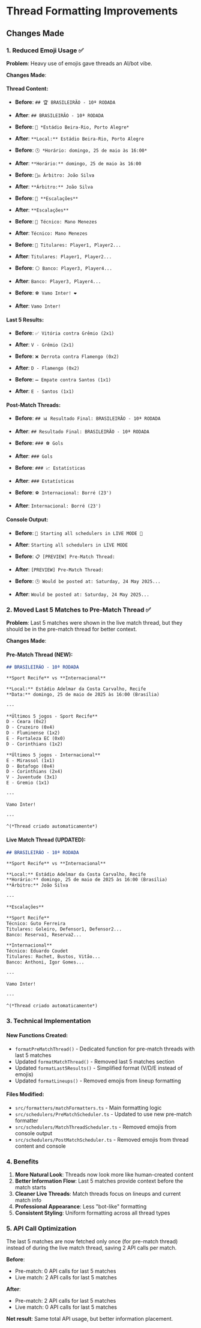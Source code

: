 # Thread Formatting Improvements

## Changes Made

### 1. **Reduced Emoji Usage** ✅

**Problem**: Heavy use of emojis gave threads an AI/bot vibe.

**Changes Made**:

#### **Thread Content**:
- **Before**: `## 🏆 BRASILEIRÃO - 10ª RODADA`
- **After**: `## BRASILEIRÃO - 10ª RODADA`

- **Before**: `📍 *Estádio Beira-Rio, Porto Alegre*`
- **After**: `**Local:** Estádio Beira-Rio, Porto Alegre`

- **Before**: `🕓 *Horário: domingo, 25 de maio às 16:00*`
- **After**: `**Horário:** domingo, 25 de maio às 16:00`

- **Before**: `🧑‍⚖️ Árbitro: João Silva`
- **After**: `**Árbitro:** João Silva`

- **Before**: `👥 **Escalações**`
- **After**: `**Escalações**`

- **Before**: `👔 Técnico: Mano Menezes`
- **After**: `Técnico: Mano Menezes`

- **Before**: `🔴 Titulares: Player1, Player2...`
- **After**: `Titulares: Player1, Player2...`

- **Before**: `⚪ Banco: Player3, Player4...`
- **After**: `Banco: Player3, Player4...`

- **Before**: `⚽️ Vamo Inter! ❤️`
- **After**: `Vamo Inter!`

#### **Last 5 Results**:
- **Before**: `✅ Vitória contra Grêmio (2x1)`
- **After**: `V - Grêmio (2x1)`

- **Before**: `❌ Derrota contra Flamengo (0x2)`
- **After**: `D - Flamengo (0x2)`

- **Before**: `➖ Empate contra Santos (1x1)`
- **After**: `E - Santos (1x1)`

#### **Post-Match Threads**:
- **Before**: `## 📊 Resultado Final: BRASILEIRÃO - 10ª RODADA`
- **After**: `## Resultado Final: BRASILEIRÃO - 10ª RODADA`

- **Before**: `### ⚽ Gols`
- **After**: `### Gols`

- **Before**: `### 📈 Estatísticas`
- **After**: `### Estatísticas`

- **Before**: `⚽️ Internacional: Borré (23')`
- **After**: `Internacional: Borré (23')`

#### **Console Output**:
- **Before**: `🚦 Starting all schedulers in LIVE MODE 🚀`
- **After**: `Starting all schedulers in LIVE MODE`

- **Before**: `📋 [PREVIEW] Pre-Match Thread:`
- **After**: `[PREVIEW] Pre-Match Thread:`

- **Before**: `🕒 Would be posted at: Saturday, 24 May 2025...`
- **After**: `Would be posted at: Saturday, 24 May 2025...`

### 2. **Moved Last 5 Matches to Pre-Match Thread** ✅

**Problem**: Last 5 matches were shown in the live match thread, but they should be in the pre-match thread for better context.

**Changes Made**:

#### **Pre-Match Thread** (NEW):
```markdown
## BRASILEIRÃO - 10ª RODADA

**Sport Recife** vs **Internacional**

**Local:** Estádio Adelmar da Costa Carvalho, Recife  
**Data:** domingo, 25 de maio de 2025 às 16:00 (Brasília)

---

**Últimos 5 jogos - Sport Recife**
D - Ceara (0x2)
D - Cruzeiro (0x4)
D - Fluminense (1x2)
E - Fortaleza EC (0x0)
D - Corinthians (1x2)

**Últimos 5 jogos - Internacional**
E - Mirassol (1x1)
D - Botafogo (0x4)
D - Corinthians (2x4)
V - Juventude (3x1)
E - Gremio (1x1)

---

Vamo Inter!

---

^(*Thread criado automaticamente*)
```

#### **Live Match Thread** (UPDATED):
```markdown
## BRASILEIRÃO - 10ª RODADA

**Sport Recife** vs **Internacional**

**Local:** Estádio Adelmar da Costa Carvalho, Recife  
**Horário:** domingo, 25 de maio de 2025 às 16:00 (Brasília)  
**Árbitro:** João Silva

---

**Escalações**

**Sport Recife**
Técnico: Guto Ferreira  
Titulares: Goleiro, Defensor1, Defensor2...  
Banco: Reserva1, Reserva2...

**Internacional**
Técnico: Eduardo Coudet  
Titulares: Rochet, Bustos, Vitão...  
Banco: Anthoni, Igor Gomes...

---

Vamo Inter!

---

^(*Thread criado automaticamente*)
```

### 3. **Technical Implementation**

#### **New Functions Created**:
- `formatPreMatchThread()` - Dedicated function for pre-match threads with last 5 matches
- Updated `formatMatchThread()` - Removed last 5 matches section
- Updated `formatLast5Results()` - Simplified format (V/D/E instead of emojis)
- Updated `formatLineups()` - Removed emojis from lineup formatting

#### **Files Modified**:
- `src/formatters/matchFormatters.ts` - Main formatting logic
- `src/schedulers/PreMatchScheduler.ts` - Updated to use new pre-match formatter
- `src/schedulers/MatchThreadScheduler.ts` - Removed emojis from console output
- `src/schedulers/PostMatchScheduler.ts` - Removed emojis from thread content and console

### 4. **Benefits**

1. **More Natural Look**: Threads now look more like human-created content
2. **Better Information Flow**: Last 5 matches provide context before the match starts
3. **Cleaner Live Threads**: Match threads focus on lineups and current match info
4. **Professional Appearance**: Less "bot-like" formatting
5. **Consistent Styling**: Uniform formatting across all thread types

### 5. **API Call Optimization**

The last 5 matches are now fetched only once (for pre-match thread) instead of during the live match thread, saving 2 API calls per match.

**Before**: 
- Pre-match: 0 API calls for last 5 matches
- Live match: 2 API calls for last 5 matches

**After**:
- Pre-match: 2 API calls for last 5 matches  
- Live match: 0 API calls for last 5 matches

**Net result**: Same total API usage, but better information placement. 